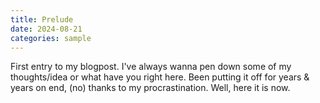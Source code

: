 ```yaml
---
title: Prelude
date: 2024-08-21
categories: sample
---
```


First entry to my blogpost. I've always wanna pen down some of my thoughts/idea or what have you right here. Been putting it off for years 
& years on end, (no) thanks to my procrastination. Well, here it is now.
